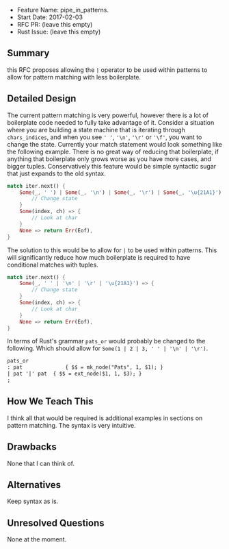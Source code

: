 - Feature Name: pipe_in_patterns.
- Start Date: 2017-02-03
- RFC PR: (leave this empty)
- Rust Issue: (leave this empty)

## Summary
this RFC proposes allowing the `|` operator to be used within patterns to
allow for pattern matching with less boilerplate.

## Detailed Design
The current pattern matching is very powerful, however there is a lot of
boilerplate code needed to fully take advantage of it. Consider a
situation where you are building a state machine that is iterating through
`chars_indices`, and when you see `' '`, `'\n'`, `'\r'` or `'\f'`, you
want to change the state. Currently your match statement would look something
like the following example. There is no great way of reducing that boilerplate,
if anything that boilerplate only grows worse as you have more cases, and bigger
tuples.  Conservatively this feature would be simple syntactic sugar that just
expands to the old syntax.

```rust
match iter.next() {
    Some(_, ' ') | Some(_, '\n') | Some(_, '\r') | Some(_, '\u{21A1}') => {
        // Change state
    }
    Some(index, ch) => {
        // Look at char
    }
    None => return Err(Eof),
}
```

The solution to this would be to allow for `|` to be used within patterns. This
will significantly reduce how much boilerplate is required to have conditional
matches with tuples.

```rust
match iter.next() {
    Some(_, ' ' | '\n' | '\r' | '\u{21A1}') => {
        // Change state
    }
    Some(index, ch) => {
        // Look at char
    }
    None => return Err(Eof),
}
```
In terms of Rust's grammar `pats_or` would probably be changed to the following.
Which should allow for `Some(1 | 2 | 3, ' ' | '\n' | '\r')`.

```yacc
pats_or
: pat              { $$ = mk_node("Pats", 1, $1); }
| pat '|' pat  { $$ = ext_node($1, 1, $3); }
;
```

## How We Teach This
I think all that would be required is additional examples in sections on
pattern matching. The syntax is very intuitive.

## Drawbacks
None that I can think of.

## Alternatives
Keep syntax as is.

## Unresolved Questions
None at the moment.
